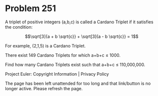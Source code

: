 #   Problem 251

   A triplet of positive integers (a,b,c) is called a Cardano Triplet if it
   satisfies the condition:

   $$\sqrt[3]{a + b \sqrt{c}} + \sqrt[3]{a - b \sqrt{c}} = 1$$

   For example, (2,1,5) is a Cardano Triplet.

   There exist 149 Cardano Triplets for which a+b+c ≤ 1000.

   Find how many Cardano Triplets exist such that a+b+c ≤ 110,000,000.

   Project Euler: Copyright Information | Privacy Policy

   The page has been left unattended for too long and that link/button is no
   longer active. Please refresh the page.
